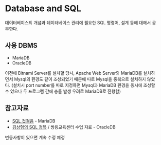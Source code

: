 # Database and SQL
데이터베이스의 개념과 데이터베이스 관리에 필요한 SQL 명령어, 설계 등에 대해서 공부한다.

## 사용 DBMS
- MariaDB
- OracleDB

이전에 Bitnami Server를 설치할 당시, Apache Web Server와 MariaDB를 설치하면서 Mysql의 환경도 같이 조성되었기 때문에 따로 Mysql을 중복으로 설치하지 않았다.
(설치시 port number를 따로 지정하면 Mysql과 MariaDB 환경을 동시에 조성할 수 있으나 두 프로그램 간에 충돌 발생 우려로 MariaDB로 진행함)

## 참고자료
- [SQL 첫걸음](http://www.yes24.com/Product/Goods/22744867) - MariaDB
- [김상형의 SQL 정복](http://www.yes24.com/Product/Goods/101345246) / 쌍용교육센터 수업 자료 - OracleDB

변동사항이 있으면 계속 수정 예정
